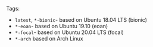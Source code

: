 Tags:

- `latest`, `*-bionic`- based on Ubuntu 18.04 LTS (bionic)
- `*-eoan`- based on Ubuntu 19.10 (eoan)
- `*-focal`- based on Ubuntu 20.04 LTS (focal)
- `*-arch` based on Arch Linux

